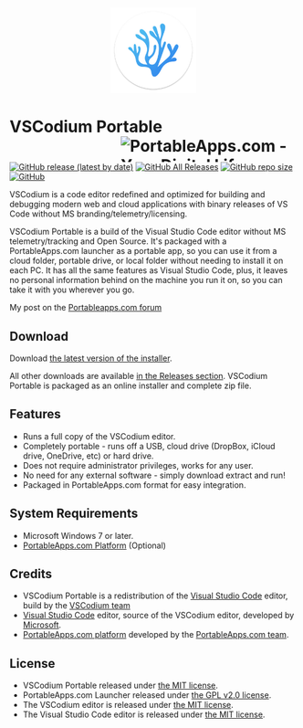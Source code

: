 <p align="center">
  <img src="./VSCodiumPortable/App/AppInfo/appicon_256.png" alt="VSCodium logo" width="150" />
</p>

# VSCodium Portable<a href="https://portableapps.com/"><img src="https://cdn.portableapps.com/portableapps.com_1546.png" width="309" height="45" alt="PortableApps.com - Your Digital Life, Anywhere" title="PortableApps.com - Your Digital Life, Anywhere" align="right"></a>

[![GitHub release (latest by date)](https://img.shields.io/github/v/release/Makazzz/VSCodiumPortable)](https://github.com/Makazzz/VSCodiumPortable/releases/latest)
[![GitHub All Releases](https://img.shields.io/github/downloads/Makazzz/VSCodiumPortable/total)](https://github.com/Makazzz/VSCodiumPortable/releases)
[![GitHub repo size](https://img.shields.io/github/repo-size/Makazzz/VSCodiumPortable)](https://github.com/Makazzz/VSCodiumPortable)
[![GitHub](https://img.shields.io/github/license/Makazzz/VSCodiumPortable)](https://raw.githubusercontent.com/Makazzz/VSCodiumPortable/master/LICENSE)

VSCodium is a code editor redefined and optimized for building and debugging modern web and cloud applications with binary releases of VS Code without MS branding/telemetry/licensing.


VSCodium Portable is a build of the Visual Studio Code editor without MS 
telemetry/tracking and Open Source. It's packaged with a PortableApps.com 
launcher as a portable app, so you can use it from a cloud folder, portable
drive, or local folder without needing to install it on each PC. It has all
the same features as Visual Studio Code, plus, it leaves no personal information
behind on the machine you run it on, so you can take it with you wherever you go.

My post on the [Portableapps.com forum](https://portableapps.com/node/60330)

## Download

Download [the latest version of the installer][D1].

All other downloads are available [in the Releases section][D2]. VSCodium Portable
is packaged as an online installer and complete zip file.

[D1]: https://github.com/Makazzz/VSCodiumPortable/releases/latest
[D2]: https://github.com/Makazzz/VSCodiumPortable/releases

## Features

*   Runs a full copy of the VSCodium editor.
*   Completely portable - runs off a USB, cloud drive (DropBox, iCloud drive, OneDrive, etc) or hard drive.
*   Does not require administrator privileges, works for any user.
*   No need for any external software - simply download extract and run!
*   Packaged in PortableApps.com format for easy integration.

## System Requirements

*   Microsoft Windows 7 or later.
*   [PortableApps.com Platform](https://portableapps.com/download) (Optional)

## Credits

*   VSCodium Portable is a redistribution of the [Visual Studio Code](https://code.visualstudio.com) editor, build by the [VSCodium team](https://github.com/VSCodium/vscodium)
*   [Visual Studio Code](https://code.visualstudio.com) editor, source of the VSCodium editor, developed by [Microsoft](https://www.microsoft.com).
*   [PortableApps.com platform](https://portableapps.com/download) developed by the [PortableApps.com team](https://portableapps.com).

## License

*   VSCodium Portable released under [the MIT license](https://raw.githubusercontent.com/Makazzz/VSCodiumPortable/master/LICENSE).
*   PortableApps.com Launcher released under [the GPL v2.0 license](https://raw.githubusercontent.com/Makazzz/VSCodiumPortable/master/VSCodiumPortable/Other/Source/LauncherLicense.txt).
*   The VSCodium editor is released under [the MIT license](https://raw.githubusercontent.com/VSCodium/vscodium/master/LICENSE).
*   The Visual Studio Code editor is released under [the MIT license](https://raw.githubusercontent.com/microsoft/vscode/master/LICENSE.txt).

